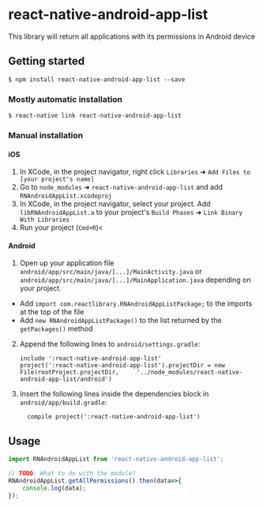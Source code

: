 
# react-native-android-app-list
This library will return all applications with its permissions in Android device

## Getting started

`$ npm install react-native-android-app-list --save`

### Mostly automatic installation

`$ react-native link react-native-android-app-list`

### Manual installation


#### iOS

1. In XCode, in the project navigator, right click `Libraries` ➜ `Add Files to [your project's name]`
2. Go to `node_modules` ➜ `react-native-android-app-list` and add `RNAndroidAppList.xcodeproj`
3. In XCode, in the project navigator, select your project. Add `libRNAndroidAppList.a` to your project's `Build Phases` ➜ `Link Binary With Libraries`
4. Run your project (`Cmd+R`)<

#### Android

1. Open up your application file `android/app/src/main/java/[...]/MainActivity.java` or `android/app/src/main/java/[...]/MainApplication.java` depending on your project.
  - Add `import com.reactlibrary.RNAndroidAppListPackage;` to the imports at the top of the file
  - Add `new RNAndroidAppListPackage()` to the list returned by the `getPackages()` method
2. Append the following lines to `android/settings.gradle`:
  	```
  	include ':react-native-android-app-list'
  	project(':react-native-android-app-list').projectDir = new File(rootProject.projectDir, 	'../node_modules/react-native-android-app-list/android')
  	```
3. Insert the following lines inside the dependencies block in `android/app/build.gradle`:
  	```
      compile project(':react-native-android-app-list')
  	```

## Usage
```javascript
import RNAndroidAppList from 'react-native-android-app-list';

// TODO: What to do with the module?
RNAndroidAppList.getAllPermissions().then(data=>{
    console.log(data);
}); 
```
  
